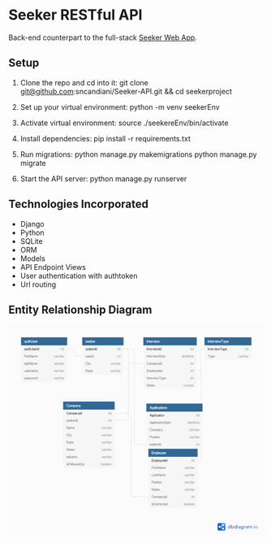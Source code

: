 # Seeker RESTful API

Back-end counterpart to the full-stack [Seeker Web App](https://github.com/sncandiani/Seeker-WebApp).

## Setup

1. Clone the repo and cd into it: 
git clone git@github.com:sncandiani/Seeker-API.git && cd seekerproject

2. Set up your virtual environment:
python -m venv seekerEnv

3. Activate virtual environment:
source ./seekereEnv/bin/activate

4. Install dependencies:
pip install -r requirements.txt

5. Run migrations:
python manage.py makemigrations python manage.py migrate

6. Start the API server:
python manage.py runserver


## Technologies Incorporated

* Django
* Python
* SQLite
* ORM
* Models
* API Endpoint Views
* User authentication with authtoken
* Url routing

## Entity Relationship Diagram
![ERD](SeekerERD.png)
